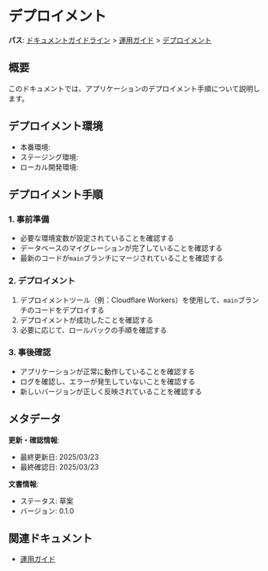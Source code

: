 # デプロイメント

**パス**: [ドキュメントガイドライン](../../../README.md) > [運用ガイド](../README.md) > [デプロイメント](./README.md)

## 概要

このドキュメントでは、アプリケーションのデプロイメント手順について説明します。

## デプロイメント環境

-   本番環境:
-   ステージング環境:
-   ローカル開発環境:

## デプロイメント手順

### 1. 事前準備

-   必要な環境変数が設定されていることを確認する
-   データベースのマイグレーションが完了していることを確認する
-   最新のコードが`main`ブランチにマージされていることを確認する

### 2. デプロイメント

1.  デプロイメントツール（例：Cloudflare Workers）を使用して、`main`ブランチのコードをデプロイする
2.  デプロイメントが成功したことを確認する
3.  必要に応じて、ロールバックの手順を確認する

### 3. 事後確認

-   アプリケーションが正常に動作していることを確認する
-   ログを確認し、エラーが発生していないことを確認する
-   新しいバージョンが正しく反映されていることを確認する

## メタデータ

**更新・確認情報**:
- 最終更新日: 2025/03/23
- 最終確認日: 2025/03/23

**文書情報**:
- ステータス: 草案
- バージョン: 0.1.0

## 関連ドキュメント

- [運用ガイド](../README.md)